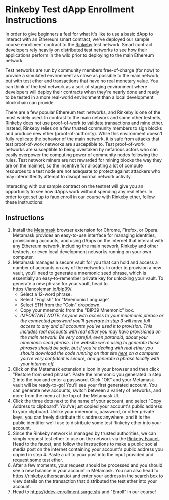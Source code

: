 Rinkeby Test dApp Enrollment Instructions
=========================================

In order to give beginners a feel for what it's like to use a basic dApp to
interact with an Ethereum smart contract, we've deployed our sample
course enrollment contract to the [Rinkeby](https://www.rinkeby.io/#stats) test network.
Smart contract developers rely heavily on distributed test networks to see how their
applications perform in the wild prior to deploying to the main Ethereum network.

Test networks are run by community members free-of-charge (for now) to provide a
simulated environment as close as possible to the main network, but with test
ether and transactions that have no real monetary value. You can think of the
test network as a sort of staging environment where developers will deploy their
contracts when they're nearly done and ready to be tested in a more real-world
environment than a local development blockchain can provide.

There are a few popular Ethereum test networks, and Rinkeby is one of the most widely
used. In contrast to the main network and some other testnets, Rinkeby does not
use proof-of-work to validate transactions and mine ether. Instead, Rinkeby relies
on a few trusted community members to sign blocks and produce new ether (proof-of-authority).
While this environment doesn't fully replicate the behavior of the main network, it is
safe from attacks that test proof-of-work networks are susceptible to. Test proof-of-work networks
 are susceptible to being overtaken by nefarious actors who can easily overpower the
 computing power of community nodes following the rules. Test network miners are not
 rewarded for mining blocks the way they are on the mainnet, so the incentive for
 allocating a lot of compute resources to a test node are not adequate to protect against
 attackers who may intermittently attempt to disrupt normal network activity.

Interacting with our sample contract on the testnet will give you an opportunity to
see how dApps work without spending any real ether. In order to get set up to
faux enroll in our course with Rinkeby ether, follow these instructions:

Instructions
-------------
1. Install the [Metamask](https://metamask.io/) browser extension for Chrome, Firefox, or Opera.
Metamask provides an easy-to-use interface for managing identities, provisioning accounts,
and using dApps on the internet that interact with any Ethereum network, including the main
network, Rinkeby and other testnets, or even local development networks running on your
own computer.
2. Metamask manages a secure vault for you that can hold and access a number of accounts on any of the networks. In order to provision a new vault, you'll need to generate a mnemonic seed phrase, which is essentially an easy-to-remember private key for unlocking your
vault. To generate a new phrase for your vault, head to https://iancoleman.io/bip39/.
    - Select a 12-word phrase.
    - Select "English" for "Mnemonic Language".
    - Select ETH from the "Coin" dropdown.
    - Copy your mnemonic from the "BIP39 Mnemonic" box.
    - *IMPORTANT NOTE: Anyone with access to your mnemonic phrase or the connected password you'll generate in step 3 will have full access to any and all accounts you've used it to provision. This includes real accounts with real ether you may have provisioned on the main network. Be very careful, even paranoid, about your mnemonic seed phrase. The website we're using to generate these phrases should be safe, but if you're dealing with real ether you should download the code running on that site [here](https://github.com/iancoleman/bip39) on a computer you're very confident is secure, and generate a phrase locally with your internet off.*
3. Click on the Metamask extension's icon in your browser and then click "Restore from seed phrase". Paste the mnemonic you generated in step 2 into the box and enter a password. Click "OK" and your Metamask vault will be ready-to-go! You'll see your first generated account. You can
generate new accounts, switch between a variety of networks, and more from the menu at the top of the Metamask UI.
4. Click the three dots next to the name of your account, and select "Copy Address to clipboard". You've just copied your account's public address to your clipboard. Unlike your mnemonic, password, or other private keys, you can freely distribute this address anywhere, and it is the public identifier we'll use to distribute some test Rinkeby ether into your account.
5. Since the Rinkeby network is managed by trusted authorities, we can simply request test ether to use on the network via the [Rinkeby Faucet](https://faucet.rinkeby.io/). Head to the faucet, and follow the instructions to make a public social media post on the internet containing your account's public address you copied in step 4. Paste a url to your post into the input provided and request some test ether.
6. After a few moments, your request should be processed and you should see a new balance in your account in Metamask. You can also head to https://rinkeby.etherscan.io/ and enter your address in the search box to view details on the transaction that distributed the test ether into your account.
7. Head to https://ddev-enrollment.surge.sh/ and "Enroll" in our course!
